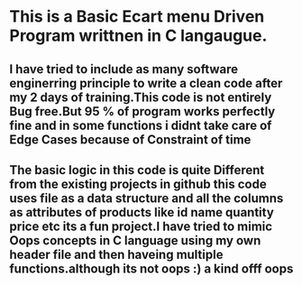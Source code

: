 <h1>
  This is a Basic Ecart menu Driven Program writtnen in C langaugue.
</h1>
<p>
<h2>
I have tried to include as many  software enginerring principle to write a clean code after my 2 days of training.This code is not entirely Bug free.But 95 % of program works perfectly fine and in some functions i didnt take care of Edge Cases because of Constraint of time
</h2>  
  </p>
<p>
  <h2>
The basic logic in this code is quite Different from the existing projects in github this  code uses file as a  data structure and all the columns as attributes of products like id name quantity price etc its a fun project.I have tried to mimic Oops concepts in C language using my own header file and then haveing multiple functions.although its not oops :) a kind offf oops
  </h2>  
</p>
